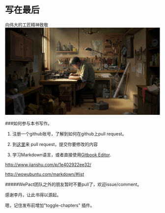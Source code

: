 # 写在最后

向伟大的工匠精神致敬
![](/assets/工匠.jpeg)

###如何参与本书写作。

1. 注册一个github账号，了解到如何在github上pull request。

2. 到[这里](https://github.com/becoder/doc)来 pull request，提交你要修改的内容

3. 学习Markdown语言，或者直接使用[Gitbook Editor](https://www.gitbook.com/editor).

http://www.jianshu.com/p/1e402922ee32/

http://wowubuntu.com/markdown/#list

#####WePact团队之外的朋友暂时不要pull了，欢迎issue/comment。

感谢李丹，让此书得以源起。

嗯，记住发布前增加"toggle-chapters" 插件。

